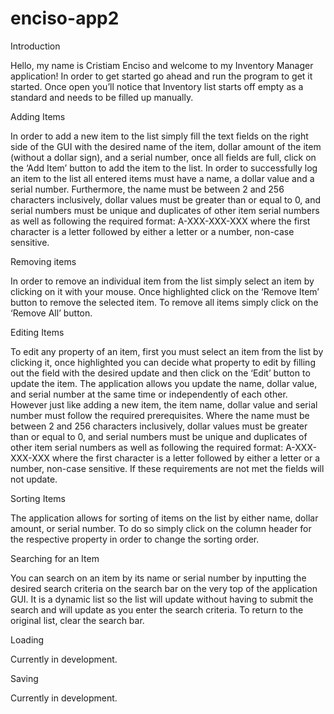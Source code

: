 # enciso-app2

Introduction

Hello, my name is Cristiam Enciso and welcome to my Inventory Manager application! In order to get started go ahead and run the program to get it started. Once open you’ll notice that Inventory list starts off empty as a standard and needs to be filled up manually.

Adding Items

In order to add a new item to the list simply fill the text fields on the right side of the GUI with the desired name of the item, dollar amount of the item (without a dollar sign), and a serial number, once all fields are full, click on the ‘Add Item’ button to add the item to the list. In order to successfully log an item to the list all entered items must have a name, a dollar value and a serial number. Furthermore, the name must be between 2 and 256 characters inclusively, dollar values must be greater than or equal to 0, and serial numbers must be unique and duplicates of other item serial numbers as well as following the required format: A-XXX-XXX-XXX where the first character is a letter followed by either a letter or a number, non-case sensitive.

Removing items

In order to remove an individual item from the list simply select an item by clicking on it with your mouse. Once highlighted click on the ‘Remove Item’ button to remove the selected item. To remove all items simply click on the ‘Remove All’ button.

Editing Items

To edit any property of an item, first you must select an item from the list by clicking it, once highlighted you can decide what property to edit by filling out the field with the desired update and then click on the ‘Edit’ button to update the item. The application allows you update the name, dollar value, and serial number at the same time or independently of each other. However just like adding a new item, the item name, dollar value and serial number must follow the required prerequisites. Where the name must be between 2 and 256 characters inclusively, dollar values must be greater than or equal to 0, and serial numbers must be unique and duplicates of other item serial numbers as well as following the required format: A-XXX-XXX-XXX where the first character is a letter followed by either a letter or a number, non-case sensitive. If these requirements are not met the fields will not update.

Sorting Items

The application allows for sorting of items on the list by either name, dollar amount, or serial number. To do so simply click on the column header for the respective property in order to change the sorting order.

Searching for an Item

You can search on an item by its name or serial number by inputting the desired search criteria on the search bar on the very top of the application GUI. It is a dynamic list so the list will update without having to submit the search and will update as you enter the search criteria. To return to the original list, clear the search bar.

Loading

Currently in development.

Saving

Currently in development. 

